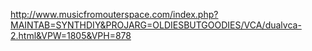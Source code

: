 http://www.musicfromouterspace.com/index.php?MAINTAB=SYNTHDIY&PROJARG=OLDIESBUTGOODIES/VCA/dualvca-2.html&VPW=1805&VPH=878
